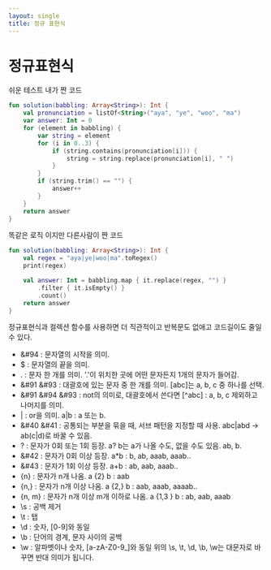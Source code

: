 ```yaml
---
layout: single
title: 정규 표현식
---
```


# 정규표현식

쉬운 테스트 내가 짠 코드
```kotlin
fun solution(babbling: Array<String>): Int {
    val pronunciation = listOf<String>("aya", "ye", "woo", "ma")
    var answer: Int = 0
    for (element in babbling) {
        var string = element
        for (i in 0..3) {
            if (string.contains(pronunciation[i])) {
                string = string.replace(pronunciation[i], " ")
            }
        }
        if (string.trim() == "") {
            answer++
        }
    }
    return answer
}
```

똑같은 로직 이지만 다른사람이 짠 코드 
```kotlin
fun solution(babbling: Array<String>): Int {
    val regex = "aya|ye|woo|ma".toRegex()
    print(regex)

    val answer: Int = babbling.map { it.replace(regex, "") }
        .filter { it.isEmpty() }
        .count()
    return answer
}
```

정규표현식과 컬렉션 함수를 사용하면 더 직관적이고 반복문도 없애고 코드길이도 줄일수 있다.

- &#94  : 문자열의 시작을 의미.
- $   : 문자열의 끝을 의미.
- .   : 문자 한 개를 의미. '.'이 위치한 곳에 어떤 문자든지 1개의 문자가 들어감.
- &#91 &#93   : 대괄호에 있는 문자 중 한 개를 의미. [abc]는 a, b, c 중 하나를 선택.
- &#91 &#94 &#93  : not의 의미로, 대괄호에서 쓴다면 [^abc] : a, b, c 제외하고 나머지를 의미.
- |   : or을 의미. a|b : a 또는 b.
- &#40 &#41   : 공통되는 부분을 묶을 때, 서브 패턴을 지정할 때 사용. abc|abd -> ab(c|d)로 바꿀 수 있음.
- ?   : 문자가 0회 또는 1회 등장. a? b는 a가 나올 수도, 없을 수도 있음. ab, b.
- &#42  : 문자가 0회 이상 등장. a*b : b, ab, aaab, aaab..
- &#43  : 문자가 1회 이상 등장. a+b : ab, aab, aaab..
- {n}   : 문자가 n개 나옴. a {2} b : aab
- {n,}  : 문자가 n개 이상 나옴. a {2,} b : aab, aaab, aaaab..
- {n, m}  : 문자가 n개 이상 m개 이하로 나옴. a {1,3 } b : ab, aab, aaab
- \s  : 공백 제거
- \t  : 탭
- \d  : 숫자, [0-9]와 동일
- \b  : 단어의 경계, 문자 사이의 공백
- \w  : 알파벳이나 숫자, [a-zA-Z0-9_]와 동일 위의 \s, \t, \d, \b, \w는 대문자로 바꾸면 반대 의미가 됩니다. 

